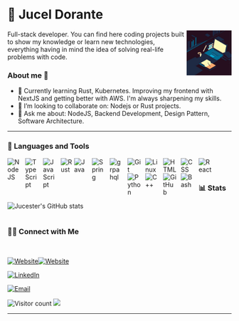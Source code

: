 # 🦉 Jucel Dorante
<!-- **`Bringing ideas to reality`** -->

<img align='right' src='https://raw.githubusercontent.com/jucester/jucester/main/images/image01.jpg' width='20%'>

Full-stack developer. You can find here coding projects built to show my knowledge or learn new technologies, everything having in mind the idea of solving real-life problems with code.

### About me 👋

- 🌱 Currently learning Rust, Kubernetes. Improving my frontend with NextJS and getting better with AWS. I'm always sharpening my skills.
- 👯 I’m looking to collaborate on: Nodejs or Rust projects.
- 💬 Ask me about: NodeJS, Backend Development, Design Pattern, Software Architecture.

---
### 🧰 Languages and Tools

<img align="left" alt="NodeJS" width="30px" style="padding-right:10px;" src="https://cdn.jsdelivr.net/gh/devicons/devicon/icons/nodejs/nodejs-original.svg" />
<img align="left" alt="TypeScript" width="30px" style="padding-right:10px;" src="https://cdn.jsdelivr.net/gh/devicons/devicon/icons/typescript/typescript-plain.svg" />
<img align="left" alt="JavaScript" width="30px" style="padding-right:10px;" src="https://cdn.jsdelivr.net/gh/devicons/devicon/icons/javascript/javascript-plain.svg" />
<img align="left" alt="Rust" width="30px" style="background-color:#FFF;" src="https://cdn.jsdelivr.net/gh/devicons/devicon/icons/rust/rust-plain.svg" />
<img align="left" alt="Java" width="30px" style="padding-right:10px;" src="https://cdn.jsdelivr.net/gh/devicons/devicon/icons/java/java-original.svg"/>
<img align="left" alt="Spring" width="30px" style="padding-right:10px;" src="https://cdn.jsdelivr.net/gh/devicons/devicon/icons/spring/spring-original.svg" />
<img align="left" alt="grpahql" width="30px" style="padding-right:10px;" src="https://cdn.jsdelivr.net/gh/devicons/devicon/icons/graphql/graphql-plain-wordmark.svg" />
<img align="left" alt="Git" width="30px" style="padding-right:10px;" src="https://cdn.jsdelivr.net/gh/devicons/devicon/icons/git/git-original.svg" />
<img align="left" alt="Linux" width="30px" style="padding-right:10px;" src="https://cdn.jsdelivr.net/gh/devicons/devicon/icons/linux/linux-original.svg" />
<img align="left" alt="HTML" width="30px" style="padding-right:10px;" src="https://cdn.jsdelivr.net/gh/devicons/devicon/icons/html5/html5-plain.svg" />
<img align="left" alt="CSS" width="30px" style="padding-right:10px;" src="https://cdn.jsdelivr.net/gh/devicons/devicon/icons/css3/css3-plain.svg" />
<img align="left" alt="React" width="30px" style="padding-right:10px;" src="https://cdn.jsdelivr.net/gh/devicons/devicon/icons/react/react-original.svg" />
<img align="left" alt="Python" width="30px" style="padding-right:10px;" src="https://cdn.jsdelivr.net/gh/devicons/devicon/icons/python/python-plain.svg" />
<img align="left" alt="C++" width="30px" style="padding-right:10px;" src="https://cdn.jsdelivr.net/gh/devicons/devicon/icons/cplusplus/cplusplus-line.svg" />
<img align="left" alt="GitHub" width="30px" style="padding-right:10px;" src="https://cdn.jsdelivr.net/gh/devicons/devicon/icons/github/github-original.svg" />
<img align="left" alt="Bash" width="30px" style="padding-right:10px;" src="https://cdn.jsdelivr.net/gh/devicons/devicon/icons/bash/bash-original.svg" />
<br />

#



### 📊 Stats

![Jucester's GitHub stats](https://github-readme-stats.vercel.app/api?username=jucester&show_icons=true&theme=gruvbox)

<!-- ![GitHub Streak](https://streak-stats.demolab.com?user=jucester&theme=gruvbox&border_radius=4.5) -->

#

<h3> 🤝🏻 Connect with Me </h3>

<br>

<p align="center">

<a href="#"><img alt="Website" src="https://img.shields.io/badge/In%20Progress"><img alt="Website" src="https://img.shields.io/badge/website-000000?style=for-the-badge&logo=About.me&logoColor=white" /></a>

<a href="https://www.linkedin.com/in/jucel-dorante-2338a115a"><img alt="LinkedIn" src="https://img.shields.io/badge/Linkedin-Jucel%20Dorante-blue?style=for-the-badge&logo=linkedin&logoColor=white"></a>

<a href="mailto:jucester@protonmail.com"><img alt="Email" src=""></a>

</p>

![Visitor count](https://visitor-badge.laobi.icu/badge?page_id=jucester.jucester)   <img src="https://media.giphy.com/media/dxn6fRlTIShoeBr69N/giphy.gif" width="30">

<hr>



<!--
**Jucester/jucester** is a ✨ _special_ ✨ repository because its `README.md` (this file) appears on your GitHub profile.

Here are some ideas to get you started:

- 🔭 I’m currently working on ...
- 🌱 I’m currently learning ...
- 👯 I’m looking to collaborate on ...
- 🤔 I’m looking for help with ...
- 💬 Ask me about ...
- 📫 How to reach me: ...
- 😄 Pronouns: ...
- ⚡ Fun fact: ...
-->
